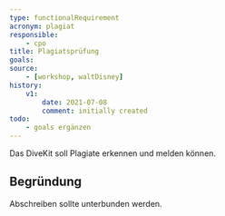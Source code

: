 ```yaml
---
type: functionalRequirement
acronym: plagiat
responsible: 
    - cpo
title: Plagiatsprüfung
goals: 
source:
    - [workshop, waltDisney]
history:
    v1:
        date: 2021-07-08
        comment: initially created
todo: 
    - goals ergänzen
---
```


Das DiveKit soll Plagiate erkennen und melden können.

## Begründung

Abschreiben sollte unterbunden werden.
